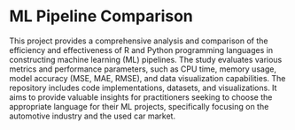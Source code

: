 # ML Pipeline Comparison
This project provides a comprehensive analysis and comparison of the efficiency and effectiveness of R and Python programming languages in constructing machine learning (ML) pipelines. The study evaluates various metrics and performance parameters, such as CPU time, memory usage, model accuracy (MSE, MAE, RMSE), and data visualization capabilities. The repository includes code implementations, datasets, and visualizations. It aims to provide valuable insights for practitioners seeking to choose the appropriate language for their ML projects, specifically focusing on the automotive industry and the used car market.
